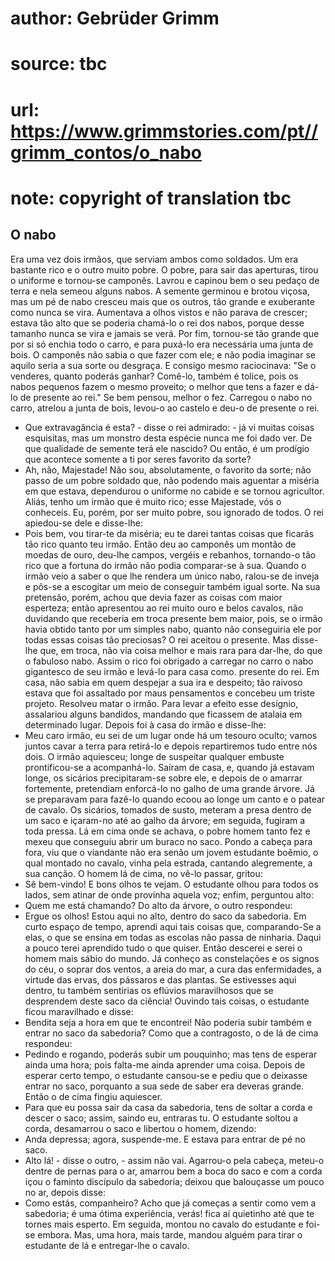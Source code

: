 # author: Gebrüder Grimm
# source: tbc
# url: https://www.grimmstories.com/pt//grimm_contos/o_nabo
# note: copyright of translation tbc

## O nabo 

Era uma vez dois irmãos, que serviam ambos como soldados. Um era
bastante rico e o outro muito pobre. O pobre, para sair das aperturas,
tirou o uniforme e tornou-se camponês.
Lavrou e capinou bem o seu pedaço de terra e nela semeou alguns nabos. A
semente germinou e brotou viçosa, mas um pé de nabo cresceu mais que os
outros, tão grande e exuberante como nunca se vira. Aumentava a olhos
vistos e não parava de crescer; estava tão alto que se poderia chamá-lo
o rei dos nabos, porque desse tamanho nunca se vira e jamais se verá.
Por fim, tornou-se tão grande que por si só enchia todo o carro, e para
puxá-lo era necessária uma junta de bois. O camponês não sabia o que
fazer com ele; e não podia imaginar se aquilo seria a sua sorte ou
desgraça.
E consigo mesmo raciocinava: "Se o venderes, quanto poderás ganhar?
Comê-lo, também é tolice, pois os nabos pequenos fazem o mesmo proveito;
o melhor que tens a fazer e dá-lo de presente ao rei."
Se bem pensou, melhor o fez. Carregou o nabo no carro, atrelou a junta
de bois, levou-o ao castelo e deu-o de presente o rei.
- Que extravagância é esta? - disse o rei admirado: - já vi muitas
coisas esquisitas, mas um monstro desta espécie nunca me foi dado ver.
De que qualidade de semente terá ele nascido? Ou então, é um prodígio
que acontece somente a ti por seres favorito da sorte?
- Ah, não, Majestade! Não sou, absolutamente, o favorito da sorte; não
passo de um pobre soldado que, não podendo mais aguentar a miséria em
que estava, dependurou o uniforme no cabide e se tornou agricultor.
Aliás, tenho um irmão que é muito rico; esse Majestade, vós o conheceis.
Eu, porém, por ser muito pobre, sou ignorado de todos.
O rei apiedou-se dele e disse-lhe:
- Pois bem, vou tirar-te da miséria; eu te darei tantas coisas que
ficarás tão rico quanto teu irmão.
Então deu ao camponês um montão de moedas de ouro, deu-lhe campos,
vergéis e rebanhos, tornando-o tão rico que a fortuna do irmão não podia
comparar-se à sua.
Quando o irmão veio a saber o que lhe rendera um único nabo, ralou-se de
inveja e pôs-se a escogitar um meio de conseguir também igual sorte. Na
sua pretensão, porém, achou que devia fazer as coisas com maior
esperteza; então apresentou ao rei muito ouro e belos cavalos, não
duvidando que receberia em troca presente bem maior, pois, se o irmão
havia obtido tanto por um simples nabo, quanto não conseguiria ele por
todas essas coisas tão preciosas?
O rei aceitou o presente. Mas disse-lhe que, em troca, não via coisa
melhor e mais rara para dar-lhe, do que o fabuloso nabo. Assim o rico
foi obrigado a carregar no carro o nabo gigantesco de seu irmão e
levá-lo para casa como. presente do rei.
Em casa, não sabia em quem despejar a sua ira e despeito; tão raivoso
estava que foi assaltado por maus pensamentos e concebeu um triste
projeto. Resolveu matar o irmão. Para levar a efeito esse desígnio,
assalariou alguns bandidos, mandando que ficassem de atalaia em
determinado lugar. Depois foi à casa do irmão e disse-lhe:
- Meu caro irmão, eu sei de um lugar onde há um tesouro oculto; vamos
juntos cavar a terra para retirá-lo e depois repartiremos tudo entre nós
dois.
O irmão aquiesceu; longe de suspeitar qualquer embuste prontificou-se a
acompanhá-lo. Saíram de casa, e, quando já estavam longe, os sicários
precipitaram-se sobre ele, e depois de o amarrar fortemente, pretendiam
enforcá-lo no galho de uma grande árvore. Já se preparavam para fazê-lo
quando ecoou ao longe um canto e o patear de cavalo. Os sicários,
tomados de susto, meteram a presa dentro de um saco e içaram-no até ao
galho da árvore; em seguida, fugiram a toda pressa.
Lá em cima onde se achava, o pobre homem tanto fez e mexeu que conseguiu
abrir um buraco no saco. Pondo a cabeça para fora, viu que o viandante
não era senão um jovem estudante boêmio, o qual montado no cavalo, vinha
pela estrada, cantando alegremente, a sua canção. O homem lá de cima, no
vê-lo passar, gritou:
- Sê bem-vindo! E bons olhos te vejam.
O estudante olhou para todos os lados, sem atinar de onde provinha
aquela voz; enfim, perguntou alto:
- Quem me está chamando?
Do alto da árvore, o outro respondeu:
- Ergue os olhos! Estou aqui no alto, dentro do saco da sabedoria. Em
curto espaço de tempo, aprendi aqui tais coisas que, comparando-Se a
elas, o que se ensina em todas as escolas não passa de ninharia. Daqui a
pouco terei aprendido tudo o que quiser. Então descerei e serei o homem
mais sábio do mundo. Já conheço as constelações e os signos do céu, o
soprar dos ventos, a areia do mar, a cura das enfermidades, a virtude
das ervas, dos pássaros e das plantas. Se estivesses aqui dentro, tu
também sentirias os eflúvios maravilhosos que se desprendem deste saco
da ciência!
Ouvindo tais coisas, o estudante ficou maravilhado e disse:
- Bendita seja a hora em que te encontrei! Não poderia subir também e
entrar no saco da sabedoria?
Como que a contragosto, o de lá de cima respondeu:
- Pedindo e rogando, poderás subir um pouquinho; mas tens de esperar
ainda uma hora; pois falta-me ainda aprender uma coisa.
Depois de esperar certo tempo, o estudante cansou-se e pediu que o
deixasse entrar no saco, porquanto a sua sede de saber era deveras
grande. Então o de cima fingiu aquiescer.
- Para que eu possa sair da casa da sabedoria, tens de soltar a corda e
descer o saco; assim, saindo eu, entraras tu.
O estudante soltou a corda, desamarrou o saco e libertou o homem,
dizendo:
- Anda depressa; agora, suspende-me.
E estava para entrar de pé no saco.
- Alto lá! - disse o outro, - assim não vai.
Agarrou-o pela cabeça, meteu-o dentre de pernas para o ar, amarrou bem a
boca do saco e com a corda içou o faminto discípulo da sabedoria; deixou
que balouçasse um pouco no ar, depois disse:
- Como estás, companheiro? Acho que já começas a sentir como vem a
sabedoria; é uma ótima experiência, verás! fica aí quietinho até que te
tornes mais esperto.
Em seguida, montou no cavalo do estudante e foi-se embora.
Mas, uma hora, mais tarde, mandou alguém para tirar o estudante de lá e
entregar-lhe o cavalo.
